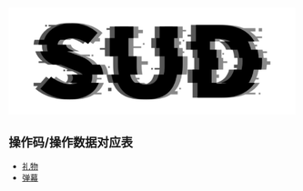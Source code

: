 #

![SUD](../../../../Resource/logo.png)

## 操作码/操作数据对应表

- [礼物](BulletGift.md)
- [弹幕](BulletComment.md)
